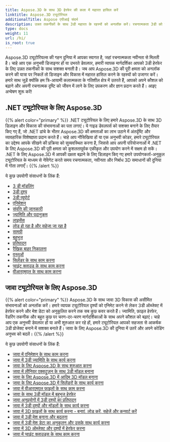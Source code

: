 ```yaml
---
title: Aspose.3D के साथ 3D हेरफेर की कला में महारत हासिल करें
linktitle: Aspose.3D ट्यूटोरियल
additionalTitle: Aspose एपीआई संदर्भ
description: उन्नत तकनीकों के साथ 3डी महारत के रहस्यों को अनलॉक करें। रचनात्मकता 3डी को उजागर करने के लिए हमारे व्यापक गाइड के साथ डिजाइन और विकास में अपने कौशल को बढ़ाएं।
type: docs
weight: 11
url: /hi/
is_root: true
---
```


Aspose.3D ट्यूटोरियल्स की गहन दुनिया में आपका स्वागत है, जहां रचनात्मकता नवीनता से मिलती है। चाहे आप एक अनुभवी डिजाइनर हों या उभरते डेवलपर, हमारी व्यापक मार्गदर्शिका आपको 3डी हेरफेर के लिए उन्नत तकनीकों के साथ सशक्त बनाती है। जब आप Aspose.3D की पूरी क्षमता को अनलॉक करने की यात्रा पर निकलें तो डिजाइन और विकास में महारत हासिल करने के रहस्यों को उजागर करें। हमारे साथ जुड़ें क्योंकि हम त्रि-आयामी कलात्मकता के गतिशील क्षेत्र में उतरते हैं, आपको अपने कौशल को बढ़ाने और अपनी रचनात्मक दृष्टि को जीवन में लाने के लिए उपकरण और ज्ञान प्रदान करते हैं। आइए अन्वेषण शुरू करें!

## .NET ट्यूटोरियल के लिए Aspose.3D
{{% alert color="primary" %}}
.NET ट्यूटोरियल के लिए हमारे Aspose.3D के साथ 3D डिज़ाइन और विकास की संभावनाओं का पता लगाएं। ये गाइड डेवलपर्स को सशक्त बनाने के लिए तैयार किए गए हैं, जो .NET ढांचे के भीतर Aspose.3D की क्षमताओं का लाभ उठाने में अंतर्दृष्टि और व्यावहारिक विशेषज्ञता प्रदान करते हैं। चाहे आप नौसिखिया हों या एक अनुभवी कोडर, हमारे ट्यूटोरियल का उद्देश्य आपके सीखने की प्रक्रिया को सुव्यवस्थित करना है, जिससे आप अपनी परियोजनाओं में .NET के लिए Aspose.3D की पूरी क्षमता को कुशलतापूर्वक एकीकृत और उपयोग करने में सक्षम हो सकें। .NET के लिए Aspose.3D में आपकी दक्षता बढ़ाने के लिए डिज़ाइन किए गए हमारे उपयोगकर्ता-अनुकूल ट्यूटोरियल के माध्यम से नेविगेट करते समय रचनात्मकता, नवीनता और निर्बाध 3D समाधानों की दुनिया में गोता लगाएँ।
{{% /alert %}}

ये कुछ उपयोगी संसाधनों के लिंक हैं:
 
- [3 डी मॉडलिंग](./net/3d-modeling/)
- [3डी दृश्य](./net/3d-scene/)
- [3डी व्यूपोर्ट](./net/3d-viewports/)
- [एनिमेशन](./net/animation/)
- [संपत्ति की जानकारी](./net/asset-information/)
- [ज्यामिति और पदानुक्रम](./net/geometry-and-hierarchy/)
- [लाइसेंस](./net/license/)
- [लोड हो रहा है और सहेजा जा रहा है](./net/loading-and-saving/)
- [सामग्री](./net/materials/)
- [बहुभुज](./net/polygons/)
- [प्रतिपादन](./net/rendering/)
- [रैखिक बाहर निकालना](./net/linear-extrusion/)
- [वस्तुओं](./net/objects/)
- [सिलेंडर के साथ काम करना](./net/working-with-cylinder/)
- [प्वाइंट क्लाउड के साथ काम करना](./net/working-with-point-cloud/)
- [वीआरएमएल के साथ काम करना](./net/working-with-vrml/)

## जावा ट्यूटोरियल के लिए Aspose.3D
{{% alert color="primary" %}}
Aspose.3D के साथ जावा 3D विकास की असीमित संभावनाओं को अनलॉक करें। हमारे व्यापक ट्यूटोरियल दृश्यों को एनिमेट करने से लेकर 3डी ऑब्जेक्ट में हेरफेर करने और मेश डेटा को अनुकूलित करने तक सब कुछ कवर करते हैं। ज्यामिति, फ़ाइल हेरफेर, रेंडरिंग तकनीक और बहुत कुछ पर चरण-दर-चरण मार्गदर्शिकाओं के साथ अपने कौशल को बढ़ाएं। चाहे आप एक अनुभवी डेवलपर हों या अभी शुरुआत कर रहे हों, हमारे ट्यूटोरियल आपको सहजता से आकर्षक 3डी प्रोजेक्ट बनाने में सशक्त बनाते हैं। जावा के लिए Aspose.3D की दुनिया में उतरें और अपने कोडिंग अनुभव को बदलें।
{{% /alert %}}

ये कुछ उपयोगी संसाधनों के लिंक हैं:

- [जावा में एनिमेशन के साथ काम करना](./java/animations/)
- [जावा में 3डी ज्यामिति के साथ कार्य करना](./java/geometry/)
- [जावा के लिए Aspose.3D के साथ शुरुआत करना](./java/licensing/)
- [जावा में लीनियर एक्सट्रूज़न के साथ 3डी मॉडल बनाना](./java/linear-extrusion/)
- [जावा के लिए Aspose.3D में आदिम 3D मॉडल बनाना](./java/primitive-3d-models/)
- [जावा के लिए Aspose.3D में सिलेंडरों के साथ कार्य करना](./java/cylinders/)
- [जावा में वीआरएमएल फाइलों के साथ काम करना](./java/vrml-files/)
- [जावा के साथ 3डी मॉडल में बहुभुज हेरफेर](./java/polygon/)
- [जावा अनुप्रयोगों में 3डी दृश्यों का प्रतिपादन](./java/rendering-3d-scenes/)
- [जावा में 3डी दृश्यों और मॉडलों के साथ कार्य करना](./java/3d-scenes-and-models/)
- [जावा में 3D फ़ाइलों के साथ कार्य करना - बनाएं, लोड करें, सहेजें और कनवर्ट करें](./java/load-and-save/)
- [जावा में 3डी मेश बनाना और बदलना](./java/transforming-3d-meshes/)
- [जावा में 3डी मेश डेटा का अनुकूलन और उसके साथ कार्य करना](./java/3d-mesh-data/)
- [जावा में 3D ऑब्जेक्ट और दृश्यों में हेरफेर करना](./java/3d-objects-and-scenes/)
- [जावा में प्वाइंट क्लाउड्स के साथ काम करना](./java/point-clouds/)